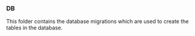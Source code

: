 ### DB

This folder contains the database migrations which are used to create the tables in the database.
